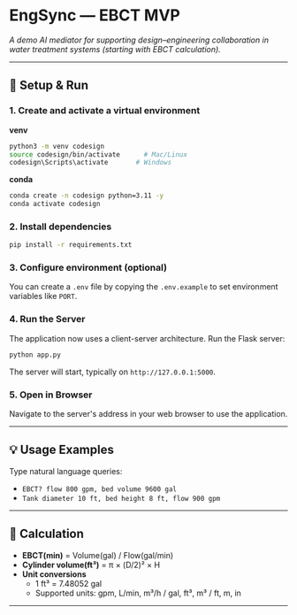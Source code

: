# EngSync — EBCT MVP
*A demo AI mediator for supporting design–engineering collaboration in water treatment systems (starting with EBCT calculation).*

---

## 🚀 Setup & Run

### 1. Create and activate a virtual environment
**venv**
```bash
python3 -m venv codesign
source codesign/bin/activate      # Mac/Linux
codesign\Scripts\activate       # Windows
```

**conda**
```bash
conda create -n codesign python=3.11 -y
conda activate codesign
```

### 2. Install dependencies
```bash
pip install -r requirements.txt
```

### 3. Configure environment (optional)
You can create a `.env` file by copying the `.env.example` to set environment variables like `PORT`.

### 4. Run the Server
The application now uses a client-server architecture. Run the Flask server:
```bash
python app.py
```
The server will start, typically on `http://127.0.0.1:5000`.

### 5. Open in Browser
Navigate to the server's address in your web browser to use the application.

---

## 💡 Usage Examples
Type natural language queries:

- `EBCT? flow 800 gpm, bed volume 9600 gal`  
- `Tank diameter 10 ft, bed height 8 ft, flow 900 gpm`

---

## 📐 Calculation
- **EBCT(min)** = Volume(gal) / Flow(gal/min)  
- **Cylinder volume(ft³)** = π × (D/2)² × H  
- **Unit conversions**  
  - 1 ft³ = 7.48052 gal  
  - Supported units: gpm, L/min, m³/h / gal, ft³, m³ / ft, m, in  

---
